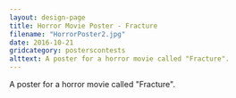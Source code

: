 ```yaml
---
layout: design-page
title: Horror Movie Poster - Fracture
filename: "HorrorPoster2.jpg"
date: 2016-10-21
gridcategory: posterscontests
alttext: A poster for a horror movie called "Fracture".
---
```

A poster for a horror movie called "Fracture".